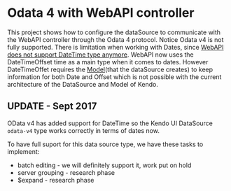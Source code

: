 # Odata 4 with WebAPI controller
This project shows how to configure the dataSource to communicate with the WebAPI controller through the Odata 4 protocol. 
Notice Odata v4 is not fully supported. There is limitation when working with Dates, since [WebAPI does not support DateTime type anymore](http://damienbod.wordpress.com/2014/06/16/web-api-and-odata-v4-crud-and-actions-part-3/). 
WebAPI now uses the DateTimeOffset time as a main type when it comes to dates. However DateTimeOffet requires the [Model](http://docs.telerik.com/kendo-ui/api/javascript/data/model)(that the dataSource creates) to keep information for both Date and Offset which is not possible with the current architecture of the DataSource and Model of Kendo.

## UPDATE - Sept 2017

OData v4 has added support for DateTime so the Kendo UI DataSource `odata-v4` type works correctly in terms of dates now.

To have full suport for this data source type, we have these tasks to implement:

- batch editing - we will definitely support it, work put on hold
- server grouping - research phase
- $expand - research phase

